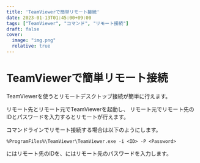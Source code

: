 ```yaml
---
title: 'TeamViewerで簡単リモート接続'
date: 2023-01-13T01:45:00+09:00
tags: ["TeamViewer", "コマンド", "リモート接続"]
draft: false
cover:
  image: "img.png"
  relative: true
---
```


# TeamViewerで簡単リモート接続

TeamViewerを使うとリモートデスクトップ接続が簡単に行えます。

リモート先とリモート元でTeamViewerを起動し、
リモート元でリモート先のIDとパスワードを入力するとリモートが行えます。

コマンドラインでリモート接続する場合は以下のようにします。

```
%ProgramFiles%\TeamViewer\TeamViewer.exe -i <ID> -P <Password>
```
<ID>にはリモート先のIDを、<Password>にはリモート先のパスワードを入力します。

